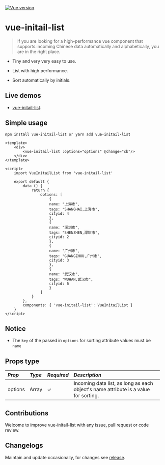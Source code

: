 <a href="https://vuejs.org/">
    <img src="https://img.shields.io/badge/vue-%3E=2.0.0-brightgreen.svg" alt="Vue version"/>
</a>


# vue-initail-list

> If you are looking for a high-performance vue component that supports incoming Chinese data automatically and alphabetically, you are in the right place.

* Tiny and very very easy to use.

* List with high performance.

* Sort automatically by initials.

## Live demos

* [vue-initail-list](#).

## Simple usage

```
npm install vue-initail-list or yarn add vue-initail-list
```

```vue
<template>
    <div>
        <vue-initail-list :options="options" @change="cb"/>
    </div>
</template>

<script>
    import VueInitailList from 'vue-initail-list'

    export default {
        data () {
            return {
                options: [
                    {
                    name: "上海市",
                    tags: "SHANGHAI,上海市",
                    cityid: 4
                    },
                    {
                    name: "深圳市",
                    tags: "SHENZHEN,深圳市",
                    cityid: 2
                    },
                    {
                    name: "广州市",
                    tags: "GUANGZHOU,广州市",
                    cityid: 3
                    },
                    {
                    name: "武汉市",
                    tags: "WUHAN,武汉市",
                    cityid: 6
                    }
                ]
            }
        },
        components: { 'vue-initail-list': VueInitailList }
    }
</script>
```

## Notice

* The `key` of the passed in `options` for sorting attribute values must be `name`

## Props type

*Prop* | *Type* | *Required* | *Description* |
:--- | :--- | :--- | :--- |
| options | Array | ✓ | Incoming data list, as long as each object's name attribute is a value for sorting. |

## Contributions

Welcome to improve vue-initail-list with any issue, pull request or code review.

## Changelogs

Maintain and update occasionally, for changes see [release](https://github.com/xxj95719/vue-initial-list/releases).